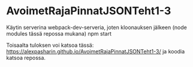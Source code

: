 # AvoimetRajaPinnatJSONTeht1-3

Käytin serverina webpack-dev-serveria, joten kloonauksen jälkeen (node modules tässä repossa mukana) npm start

Toisaalta tuloksen voi katsoa tässä: https://alexpasharin.github.io/AvoimetRajaPinnatJSONTeht1-3/ ja koodia katsoa repossa.
